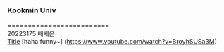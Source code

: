 ### Kookmin Univ   

=========================   
20223175 배세은   
[Title](Link)
[haha funny~] (https://www.youtube.com/watch?v=BroyhSUSa3M)
